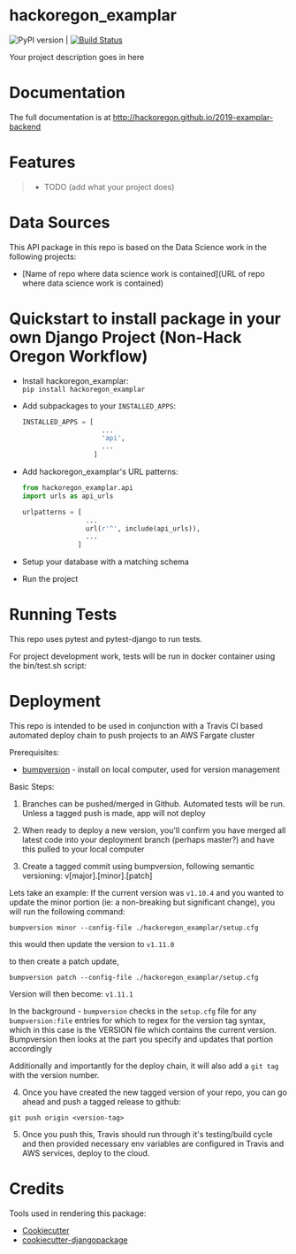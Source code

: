 # hackoregon_examplar

![PyPI version](https://badge.fury.io/py/2019-examplar-backend.svg) | [![Build Status](https://travis-ci.org/hackoregon/2019-examplar-backend.svg?branch=master)](https://travis-ci.org/hackoregon/2019-examplar-backend)

Your project description goes in here

# Documentation

The full documentation is at http://hackoregon.github.io/2019-examplar-backend


# Features

> -   TODO (add what your project does)

# Data Sources

This API package in this repo is based on the Data Science work in the following projects:

* [Name of repo where data science work is contained](URL of repo where data science work is contained)

# Quickstart to install package in your own Django Project (Non-Hack Oregon Workflow)

* Install hackoregon_examplar:  
  `pip install hackoregon_examplar`

* Add subpackages to your `INSTALLED_APPS`:

  ```python
  INSTALLED_APPS = [     
                      ...     
                      'api',     
                      ...
                    ]
  ```

* Add hackoregon_examplar's URL patterns:

  ```python
  from hackoregon_examplar.api
  import urls as api_urls   

  urlpatterns = [     
                  ...     
                  url(r'^', include(api_urls)),     
                  ...
                ]
  ```

* Setup your database with a matching schema

* Run the project

# Running Tests

This repo uses pytest and pytest-django to run tests.

For project development work, tests will be run in docker container
using the bin/test.sh script:

# Deployment

This repo is intended to be used in conjunction with a Travis CI based automated deploy chain to push projects to an AWS Fargate cluster

Prerequisites:

* [bumpversion](https://github.com/peritus/bumpversion#installation) - install on local computer, used for version management

Basic Steps:

1. Branches can be pushed/merged in Github. Automated tests will be run. Unless a tagged push is made, app will not deploy
2. When ready to deploy a new version, you'll confirm you have merged all latest code into your deployment branch (perhaps master?) and have this pulled to your local computer

3. Create a tagged commit using bumpversion, following semantic versioning:
v[major].[minor].[patch]

Lets take an example:
If the current version was `v1.10.4` and you wanted to update the minor portion (ie: a non-breaking but significant change), you will run the following command:

```
bumpversion minor --config-file ./hackoregon_examplar/setup.cfg
```

this would then update the version to `v1.11.0`

to then create a patch update,

```
bumpversion patch --config-file ./hackoregon_examplar/setup.cfg
```
Version will then become: `v1.11.1`

In the background - `bumpversion` checks in the `setup.cfg` file for any `bumpversion:file` entries for which to regex for the version tag syntax, which in this case is the VERSION file which contains the current version. Bumpversion then looks at the part you specify and updates that portion accordingly

Additionally and importantly for the deploy chain, it will also add a `git tag` with the version number.

4. Once you have created the new tagged version of your repo, you can go ahead and push a tagged release to github:

```
git push origin <version-tag>
```
5. Once you push this, Travis should run through it's testing/build cycle and then provided necessary env variables are configured in Travis and AWS services, deploy to the cloud.


# Credits

Tools used in rendering this package:

 * [Cookiecutter](https://github.com/audreyr/cookiecutter)
 * [cookiecutter-djangopackage](https://github.com/pydanny/cookiecutter-djangopackage)
